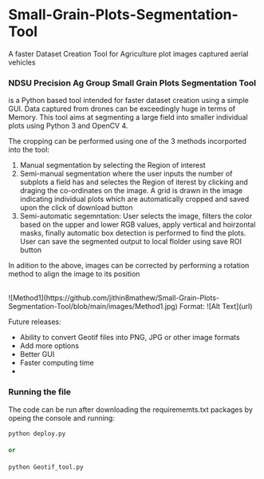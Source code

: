 # Small-Grain-Plots-Segmentation-Tool
A faster Dataset Creation Tool for Agriculture plot images captured aerial vehicles 

<h3>NDSU Precision Ag Group Small Grain Plots Segmentation Tool</h3> <p> is a Python based tool intended for faster dataset creation using a simple GUI. Data captured from drones can be exceedingly huge in terms of Memory. This tool aims at segmenting a large field into smaller individual plots using Python 3 and OpenCV 4.</p>

The cropping can be performed using one of the 3 methods incorported into the tool:

<ol>
  <li> Manual segmentation by selecting the Region of interest</li>
  <li> Semi-manual segmentation where the user inputs the number of subplots a field has and selectes the Region of iterest by clicking and draging the co-ordinates on the image. A grid is drawn in the image indicating individual plots which are automatically cropped and saved upon the click of download button</li>
  <li>Semi-automatic segemntation: User selects the image, filters the color based on the upper and lower RGB values, apply vertical and hoirzontal masks, finally automatic box detection is performed to find the plots. User can save the segmented output to local flolder using save ROI button</li>
</ol>

In adition to the above, images can be corrected by performing a rotation method to align the image to its position

<br>
![Method1](https://github.com/jithin8mathew/Small-Grain-Plots-Segmentation-Tool/blob/main/images/Method1.jpg)
Format: ![Alt Text](url)
<br>

Future releases:

<ul>
<li> Ability to convert Geotif files into PNG, JPG or other image formats </li>
<li> Add more options </li>
  <li>Better GUI</li>
  <li>Faster computing time</li>
  <li></li>
</ul>

### Running the file

The code can be run after downloading the requirememts.txt packages by opeing the console and running:

```python 
python deploy.py

or 

python Geotif_tool.py
```
